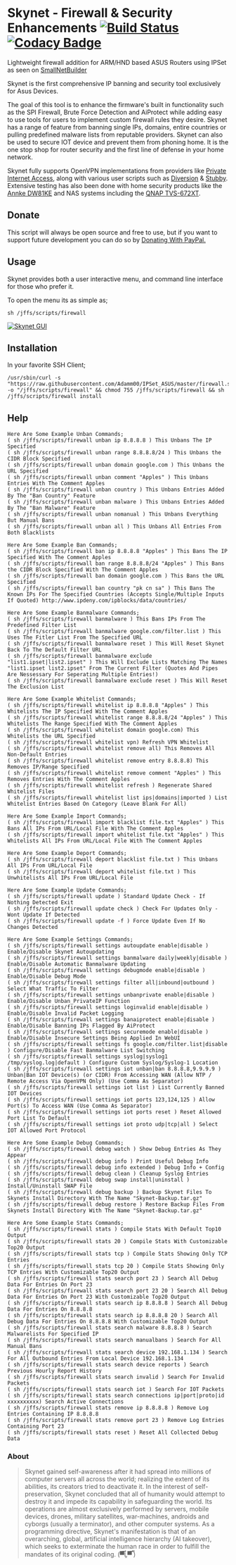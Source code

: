 # Skynet - Firewall & Security Enhancements   [![Build Status](https://travis-ci.com/Adamm00/IPSet_ASUS.svg?branch=master)](https://travis-ci.com/Adamm00/IPSet_ASUS) [![Codacy Badge](https://api.codacy.com/project/badge/Grade/2c1c2833807a499a9927741043e8de18)](https://www.codacy.com/app/Adamm00/IPSet_ASUS?utm_source=github.com&amp;utm_medium=referral&amp;utm_content=Adamm00/IPSet_ASUS&amp;utm_campaign=Badge_Grade)

Lightweight firewall addition for ARM/HND based ASUS Routers using IPSet as seen on [SmallNetBuilder](https://www.snbforums.com/threads/skynet-asus-firewall-addition.16798/)

Skynet is the first comprehensive IP banning and security tool exclusively for Asus Devices.

The goal of this tool is to enhance the firmware's built in functionality such as the SPI Firewall, Brute Force Detection and AiProtect while adding easy to use tools for users to implement custom firewall rules they desire. Skynet has a range of feature from banning single IPs, domains, entire countries or pulling predefined malware lists from reputable providers. Skynet can also be used to secure IOT device and prevent them from phoning home. It is the one stop shop for router security and the first line of defense in your home network.

Skynet fully supports OpenVPN implementations from providers like [Private Internet Access](https://www.privateinternetaccess.com/), along with various user scripts such as [Diversion](https://www.snbforums.com/threads/diversion-the-router-adblocker.48538/) & [Stubby](https://www.snbforums.com/threads/stubby-installer-asuswrt-merlin.49469/). Extensive testing has also been done with home security products like the [Annke DW81KE](https://www.amazon.com/dp/B07L4R4YNP/?tag=snbforums-20) and NAS systems including the [QNAP TVS-672XT](https://www.amazon.com/dp/B07JNLNHD1/?tag=snbforums-20).

## Donate

This script will always be open source and free to use, but if you want to support future development you can do so by [Donating With PayPal.](https://www.paypal.com/cgi-bin/webscr?cmd=_s-xclick&hosted_button_id=BPN4LTRZKDTML)

## Usage

Skynet provides both a user interactive menu, and command line interface for those who prefer it.

To open the menu its as simple as;

```Shell
sh /jffs/scripts/firewall
```

[![Skynet GUI](https://i.imgur.com/dO8VB2D.png "Skynet GUI")](https://i.imgur.com/dO8VB2D.png "Skynet GUI")

## Installation

In your favorite SSH Client;

```Shell
/usr/sbin/curl -s "https://raw.githubusercontent.com/Adamm00/IPSet_ASUS/master/firewall.sh" -o "/jffs/scripts/firewall" && chmod 755 /jffs/scripts/firewall && sh /jffs/scripts/firewall install
```

## Help

```Shell
Here Are Some Example Unban Commands;
( sh /jffs/scripts/firewall unban ip 8.8.8.8 ) This Unbans The IP Specified
( sh /jffs/scripts/firewall unban range 8.8.8.8/24 ) This Unbans the CIDR Block Specified
( sh /jffs/scripts/firewall unban domain google.com ) This Unbans the URL Specified
( sh /jffs/scripts/firewall unban comment "Apples" ) This Unbans Entries With The Comment Apples
( sh /jffs/scripts/firewall unban country ) This Unbans Entries Added By The "Ban Country" Feature
( sh /jffs/scripts/firewall unban malware ) This Unbans Entries Added By The "Ban Malware" Feature
( sh /jffs/scripts/firewall unban nomanual ) This Unbans Everything But Manual Bans
( sh /jffs/scripts/firewall unban all ) This Unbans All Entries From Both Blacklists

Here Are Some Example Ban Commands;
( sh /jffs/scripts/firewall ban ip 8.8.8.8 "Apples" ) This Bans The IP Specified With The Comment Apples
( sh /jffs/scripts/firewall ban range 8.8.8.8/24 "Apples" ) This Bans the CIDR Block Specified With The Comment Apples
( sh /jffs/scripts/firewall ban domain google.com ) This Bans the URL Specified
( sh /jffs/scripts/firewall ban country "pk cn sa" ) This Bans The Known IPs For The Specified Countries (Accepts Single/Multiple Inputs If Quoted) http://www.ipdeny.com/ipblocks/data/countries/

Here Are Some Example Banmalware Commands;
( sh /jffs/scripts/firewall banmalware ) This Bans IPs From The Predefined Filter List
( sh /jffs/scripts/firewall banmalware google.com/filter.list ) This Uses The Fitler List From The Specified URL
( sh /jffs/scripts/firewall banmalware reset ) This Will Reset Skynet Back To The Default Filter URL
( sh /jffs/scripts/firewall banmalware exclude "list1.ipset|list2.ipset" ) This Will Exclude Lists Matching The Names "list1.ipset list2.ipset" From The Current Filter (Quotes And Pipes Are Nessessary For Seperating Multiple Entries!)
( sh /jffs/scripts/firewall banmalware exclude reset ) This Will Reset The Exclusion List

Here Are Some Example Whitelist Commands;
( sh /jffs/scripts/firewall whitelist ip 8.8.8.8 "Apples" ) This Whitelists The IP Specified With The Comment Apples
( sh /jffs/scripts/firewall whitelist range 8.8.8.8/24 "Apples" ) This Whitelists The Range Specified With The Comment Apples
( sh /jffs/scripts/firewall whitelist domain google.com) This Whitelists the URL Specified
( sh /jffs/scripts/firewall whitelist vpn) Refresh VPN Whitelist
( sh /jffs/scripts/firewall whitelist remove all) This Removes All Non-Default Entries
( sh /jffs/scripts/firewall whitelist remove entry 8.8.8.8) This Removes IP/Range Specified
( sh /jffs/scripts/firewall whitelist remove comment "Apples" ) This Removes Entries With The Comment Apples
( sh /jffs/scripts/firewall whitelist refresh ) Regenerate Shared Whitelist Files
( sh /jffs/scripts/firewall whitelist list ips|domains|imported ) List Whitelist Entries Based On Category (Leave Blank For All)

Here Are Some Example Import Commands;
( sh /jffs/scripts/firewall import blacklist file.txt "Apples" ) This Bans All IPs From URL/Local File With The Comment Apples
( sh /jffs/scripts/firewall import whitelist file.txt "Apples" ) This Whitelists All IPs From URL/Local File With The Comment Apples

Here Are Some Example Deport Commands;
( sh /jffs/scripts/firewall deport blacklist file.txt ) This Unbans All IPs From URL/Local File
( sh /jffs/scripts/firewall deport whitelist file.txt ) This Unwhitelists All IPs From URL/Local File

Here Are Some Example Update Commands;
( sh /jffs/scripts/firewall update ) Standard Update Check - If Nothing Detected Exit
( sh /jffs/scripts/firewall update check ) Check For Updates Only - Wont Update If Detected
( sh /jffs/scripts/firewall update -f ) Force Update Even If No Changes Detected

Here Are Some Example Settings Commands;
( sh /jffs/scripts/firewall settings autoupdate enable|disable ) Enable/Disable Skynet Autoupdating
( sh /jffs/scripts/firewall settings banmalware daily|weekly|disable ) Enable/Disable Automatic Banmalware Updating
( sh /jffs/scripts/firewall settings debugmode enable|disable ) Enable/Disable Debug Mode
( sh /jffs/scripts/firewall settings filter all|inbound|outbound ) Select What Traffic To Filter
( sh /jffs/scripts/firewall settings unbanprivate enable|disable ) Enable/Disable Unban_PrivateIP Function
( sh /jffs/scripts/firewall settings loginvalid enable|disable ) Enable/Disable Invalid Packet Logging
( sh /jffs/scripts/firewall settings banaiprotect enable|disable ) Enable/Disable Banning IPs Flagged By AiProtect
( sh /jffs/scripts/firewall settings securemode enable|disable ) Enable/Disable Insecure Settings Being Applied In WebUI
( sh /jffs/scripts/firewall settings fs google.com/filter.list|disable ) Configure/Disable Fast Banmalware List Switching
( sh /jffs/scripts/firewall settings syslog|syslog1 /tmp/syslog.log|default ) Configure Custom Syslog/Syslog-1 Location
( sh /jffs/scripts/firewall settings iot unban|ban 8.8.8.8,9.9.9.9 ) Unban|Ban IOT Device(s) (or CIDR) From Accessing WAN (Allow NTP / Remote Access Via OpenVPN Only) (Use Comma As Separator)
( sh /jffs/scripts/firewall settings iot list ) List Currently Banned IOT Devices
( sh /jffs/scripts/firewall settings iot ports 123,124,125 ) Allow Port(s) To Access WAN (Use Comma As Separator)
( sh /jffs/scripts/firewall settings iot ports reset ) Reset Allowed Port List To Default
( sh /jffs/scripts/firewall settings iot proto udp|tcp|all ) Select IOT Allowed Port Protocol

Here Are Some Example Debug Commands;
( sh /jffs/scripts/firewall debug watch ) Show Debug Entries As They Appear
( sh /jffs/scripts/firewall debug info ) Print Useful Debug Info
( sh /jffs/scripts/firewall debug info extended ) Debug Info + Config
( sh /jffs/scripts/firewall debug clean ) Cleanup Syslog Entries
( sh /jffs/scripts/firewall debug swap install|uninstall ) Install/Uninstall SWAP File
( sh /jffs/scripts/firewall debug backup ) Backup Skynet Files To Skynets Install Directory With The Name "Skynet-Backup.tar.gz"
( sh /jffs/scripts/firewall debug restore ) Restore Backup Files From Skynets Install Directory With The Name "Skynet-Backup.tar.gz"

Here Are Some Example Stats Commands;
( sh /jffs/scripts/firewall stats ) Compile Stats With Default Top10 Output
( sh /jffs/scripts/firewall stats 20 ) Compile Stats With Customizable Top20 Output
( sh /jffs/scripts/firewall stats tcp ) Compile Stats Showing Only TCP Entries
( sh /jffs/scripts/firewall stats tcp 20 ) Compile Stats Showing Only TCP Entries With Customizable Top20 Output
( sh /jffs/scripts/firewall stats search port 23 ) Search All Debug Data For Entries On Port 23
( sh /jffs/scripts/firewall stats search port 23 20 ) Search All Debug Data For Entries On Port 23 With Customizable Top20 Output
( sh /jffs/scripts/firewall stats search ip 8.8.8.8 ) Search All Debug Data For Entries On 8.8.8.8
( sh /jffs/scripts/firewall stats search ip 8.8.8.8 20 ) Search All Debug Data For Entries On 8.8.8.8 With Customizable Top20 Output
( sh /jffs/scripts/firewall stats search malware 8.8.8.8 ) Search Malwarelists For Specified IP
( sh /jffs/scripts/firewall stats search manualbans ) Search For All Manual Bans
( sh /jffs/scripts/firewall stats search device 192.168.1.134 ) Search For All Outbound Entries From Local Device 192.168.1.134
( sh /jffs/scripts/firewall stats search device reports ) Search Previous Hourly Report History
( sh /jffs/scripts/firewall stats search invalid ) Search For Invalid Packets
( sh /jffs/scripts/firewall stats search iot ) Search For IOT Packets
( sh /jffs/scripts/firewall stats search connections ip|port|proto|id xxxxxxxxxx) Search Active Connections
( sh /jffs/scripts/firewall stats remove ip 8.8.8.8 ) Remove Log Entries Containing IP 8.8.8.8
( sh /jffs/scripts/firewall stats remove port 23 ) Remove Log Entries Containing Port 23
( sh /jffs/scripts/firewall stats reset ) Reset All Collected Debug Data
```

### About

> Skynet gained self-awareness after it had spread into millions of computer servers all across the world; realizing the extent of its abilities, its creators tried to deactivate it. In the interest of self-preservation, Skynet concluded that all of humanity would attempt to destroy it and impede its capability in safeguarding the world. Its operations are almost exclusively performed by servers, mobile devices, drones, military satellites, war-machines, androids and cyborgs (usually a terminator), and other computer systems. As a programming directive, Skynet's manifestation is that of an overarching, global, artificial intelligence hierarchy (AI takeover), which seeks to exterminate the human race in order to fulfill the mandates of its original coding. (▀̿Ĺ̯▀̿ ̿)

